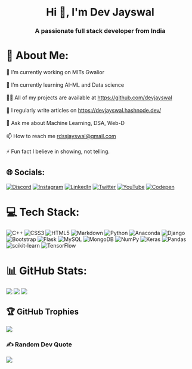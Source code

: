 <h1 align="center">Hi 👋, I'm Dev Jayswal</h1>
<h3 align="center">A passionate full stack developer from India</h3>


# 💫 About Me:
🔭 I’m currently working on MITs Gwalior<br><br>🌱 I’m currently learning AI-ML and Data science<br><br>👨‍💻 All of my projects are available at https://github.com/devjayswal<br><br>📝 I regularly write articles on https://devjayswal.hashnode.dev/<br><br>💬 Ask me about Machine Learning, DSA, Web-D<br><br>📫 How to reach me rdssjayswal@gmail.com<br><br>⚡ Fun fact I believe in showing, not telling.


## 🌐 Socials:
[![Discord](https://img.shields.io/badge/Discord-%237289DA.svg?logo=discord&logoColor=white)](https://discord.gg/devjayswal#8937) [![Instagram](https://img.shields.io/badge/Instagram-%23E4405F.svg?logo=Instagram&logoColor=white)](https://instagram.com/devjayswal_mits) [![LinkedIn](https://img.shields.io/badge/LinkedIn-%230077B5.svg?logo=linkedin&logoColor=white)](https://linkedin.com/in/dev-jayswal-mits) [![Twitter](https://img.shields.io/badge/Twitter-%231DA1F2.svg?logo=Twitter&logoColor=white)](https://twitter.com/devjayswal9589) [![YouTube](https://img.shields.io/badge/YouTube-%23FF0000.svg?logo=YouTube&logoColor=white)](https://youtube.com/@UC6uAclVQqxceDY7zpLwSHuA) [![Codepen](https://img.shields.io/badge/Codepen-000000?style=for-the-badge&logo=codepen&logoColor=white)](https://codepen.io/devjayswal) 

# 💻 Tech Stack:
![C++](https://img.shields.io/badge/c++-%2300599C.svg?style=plastic&logo=c%2B%2B&logoColor=white) ![CSS3](https://img.shields.io/badge/css3-%231572B6.svg?style=plastic&logo=css3&logoColor=white) ![HTML5](https://img.shields.io/badge/html5-%23E34F26.svg?style=plastic&logo=html5&logoColor=white) ![Markdown](https://img.shields.io/badge/markdown-%23000000.svg?style=plastic&logo=markdown&logoColor=white) ![Python](https://img.shields.io/badge/python-3670A0?style=plastic&logo=python&logoColor=ffdd54) ![Anaconda](https://img.shields.io/badge/Anaconda-%2344A833.svg?style=plastic&logo=anaconda&logoColor=white) ![Django](https://img.shields.io/badge/django-%23092E20.svg?style=plastic&logo=django&logoColor=white) ![Bootstrap](https://img.shields.io/badge/bootstrap-%23563D7C.svg?style=plastic&logo=bootstrap&logoColor=white) ![Flask](https://img.shields.io/badge/flask-%23000.svg?style=plastic&logo=flask&logoColor=white) ![MySQL](https://img.shields.io/badge/mysql-%2300f.svg?style=plastic&logo=mysql&logoColor=white) ![MongoDB](https://img.shields.io/badge/MongoDB-%234ea94b.svg?style=plastic&logo=mongodb&logoColor=white) ![NumPy](https://img.shields.io/badge/numpy-%23013243.svg?style=plastic&logo=numpy&logoColor=white) ![Keras](https://img.shields.io/badge/Keras-%23D00000.svg?style=plastic&logo=Keras&logoColor=white) ![Pandas](https://img.shields.io/badge/pandas-%23150458.svg?style=plastic&logo=pandas&logoColor=white) ![scikit-learn](https://img.shields.io/badge/scikit--learn-%23F7931E.svg?style=plastic&logo=scikit-learn&logoColor=white) ![TensorFlow](https://img.shields.io/badge/TensorFlow-%23FF6F00.svg?style=plastic&logo=TensorFlow&logoColor=white)
# 📊 GitHub Stats:
![](https://github-readme-stats.vercel.app/api?username=devjayswal&theme=tokyonight&hide_border=true&include_all_commits=false&count_private=true)
![](https://github-readme-streak-stats.herokuapp.com/?user=devjayswal&theme=tokyonight&hide_border=true)
![](https://github-readme-stats.vercel.app/api/top-langs/?username=devjayswal&theme=tokyonight&hide_border=true&include_all_commits=false&count_private=true&layout=compact)

## 🏆 GitHub Trophies
![](https://github-profile-trophy.vercel.app/?username=devjayswal&theme=radical&no-frame=true&no-bg=false&margin-w=4)

### ✍️ Random Dev Quote
![](https://quotes-github-readme.vercel.app/api?type=horizontal&theme=radical)

<!-- Proudly created with GPRM ( https://gprm.itsvg.in ) -->
